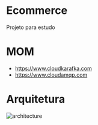 # Ecommerce

Projeto para estudo

# MOM

- https://www.cloudkarafka.com
- https://www.cloudamqp.com

# Arquitetura
![architecture](https://github.com/LeonardoFerreiraa/ecommerce/raw/master/diagrams/architecture.png)
